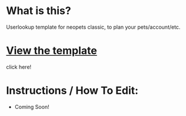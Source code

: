 <h1>What is this?</h1>
Userlookup template for neopets classic, to plan your pets/account/etc.

<h1><a href="https://trsilver.github.io/userlookup/template.html">View the template</a></h1>
click here!

<h1>Instructions / How To Edit:</h1>

<ul><li>Coming Soon!</li></ul>
